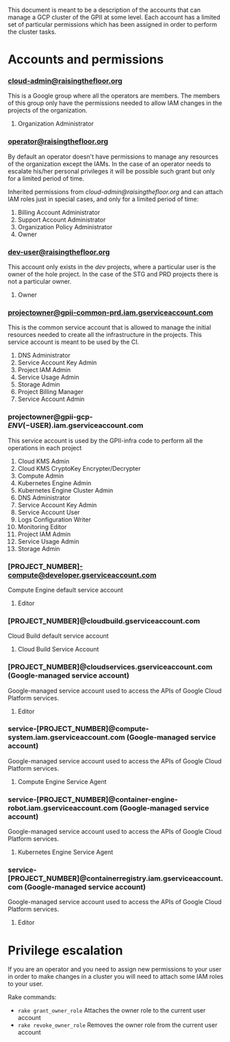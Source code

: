 This document is meant to be a description of the accounts that can manage a GCP cluster of the GPII at some level. Each account has a limited set of particular permissions which has been assigned in order to perform the cluster tasks.

Accounts and permissions
========================

### cloud-admin@raisingthefloor.org

  This is a Google group where all the operators are members. The members of this group only have the permissions needed to allow IAM changes in the projects of the organization.

  1. Organization Administrator

### operator@raisingthefloor.org

  By default an operator doesn't have permissions to manage any resources of the organization except the IAMs. In the case of an operator needs to escalate his/her personal privileges it will be possible such grant but only for a limited period of time.

  Inherited permissions from _cloud-admin@raisingthefloor.org_ and can attach IAM roles just in special cases, and only for a limited period of time:

  1. Billing Account Administrator
  1. Support Account Administrator
  1. Organization Policy Administrator
  1. Owner

### dev-user@raisingthefloor.org

  This account only exists in the _dev_ projects, where a particular user is the owner of the hole project. In the case of the STG and PRD projects there is not a particular owner.

  1. Owner

### projectowner@gpii-common-prd.iam.gserviceaccount.com

  This is the common service account that is allowed to manage the initial resources needed to create all the infrastructure in the projects. This service account is meant to be used by the CI.

  1. DNS Administrator
  1. Service Account Key Admin
  1. Project IAM Admin
  1. Service Usage Admin
  1. Storage Admin
  1. Project Billing Manager
  1. Service Account Admin

### projectowner@gpii-gcp-$ENV(-$USER).iam.gserviceaccount.com

  This service account is used by the GPII-infra code to perform all the operations in each project

  1. Cloud KMS Admin
  1. Cloud KMS CryptoKey Encrypter/Decrypter
  1. Compute Admin
  1. Kubernetes Engine Admin
  1. Kubernetes Engine Cluster Admin
  1. DNS Administrator
  1. Service Account Key Admin
  1. Service Account User
  1. Logs Configuration Writer
  1. Monitoring Editor
  1. Project IAM Admin
  1. Service Usage Admin
  1. Storage Admin

### [PROJECT_NUMBER]-compute@developer.gserviceaccount.com   

  Compute Engine default service account

  1. Editor

### [PROJECT_NUMBER]@cloudbuild.gserviceaccount.com

  Cloud Build default service account

  1. Cloud Build Service Account

### [PROJECT_NUMBER]@cloudservices.gserviceaccount.com (Google-managed service account)

  Google-managed service account used to access the APIs of Google Cloud Platform services.

  1. Editor

### service-[PROJECT_NUMBER]@compute-system.iam.gserviceaccount.com (Google-managed service account)
  
  Google-managed service account used to access the APIs of Google Cloud Platform services.

  1. Compute Engine Service Agent
  
### service-[PROJECT_NUMBER]@container-engine-robot.iam.gserviceaccount.com (Google-managed service account)
  
  Google-managed service account used to access the APIs of Google Cloud Platform services. 

  1. Kubernetes Engine Service Agent

### service-[PROJECT_NUMBER]@containerregistry.iam.gserviceaccount.com (Google-managed service account)

  Google-managed service account used to access the APIs of Google Cloud Platform services. 

  1. Editor

Privilege escalation
====================

If you are an operator and you need to assign new permissions to your user in order to make changes in a cluster you will need to attach some IAM roles to your user.

Rake commands:

  * `rake grant_owner_role` Attaches the owner role to the current user account
  * `rake revoke_owner_role` Removes the owner role from the current user account